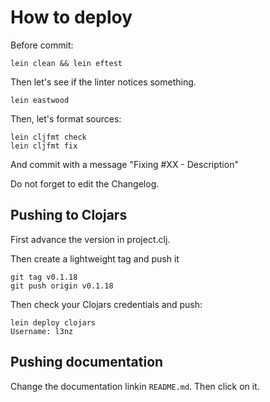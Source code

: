 # How to deploy

Before commit:

	lein clean && lein eftest

Then let's see if the linter notices something.

	lein eastwood

Then, let's format sources:

	lein cljfmt check
	lein cljfmt fix

And commit with a message "Fixing #XX - Description"

Do not forget to edit the Changelog.

## Pushing to Clojars

First advance the version in project.clj.

Then create a lightweight tag and push it

	git tag v0.1.18
 	git push origin v0.1.18


Then check your Clojars credentials and push:

	lein deploy clojars
	Username: l3nz
	

## Pushing documentation

Change the documentation linkin `README.md`. Then click on it.



